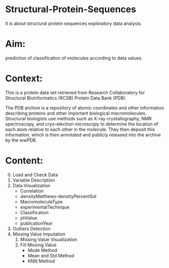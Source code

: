 # Structural-Protein-Sequences
It is about structural protein sequences exploratory data analysis.
# Aim:
prediction of classification of molecules according to data values.

# Context:
This is a protein data set retrieved from Research Collaboratory for Structural Bioinformatics (RCSB) Protein Data Bank (PDB).

The PDB archive is a repository of atomic coordinates and other information describing proteins and other important biological macromolecules. Structural biologists use methods such as X-ray crystallography, NMR spectroscopy, and cryo-electron microscopy to determine the location of each atom relative to each other in the molecule. They then deposit this information, which is then annotated and publicly released into the archive by the wwPDB.

# Content:
0. Load and Check Data
1. Variable Description
2. Data Visualization
    * Correlation
    * densityMatthews-densityPercentSol
    * MacromoleculeType
    * experimentalTechnique
    * Classification
    * phValue
    * publicationYear
3. Outliers Detection
4. Missing Value Imputation
    1. Missing Value Visualization
    1. Fill Missing Value
        * Mode Method
        * Mean and Std Method
        * KNN Method
